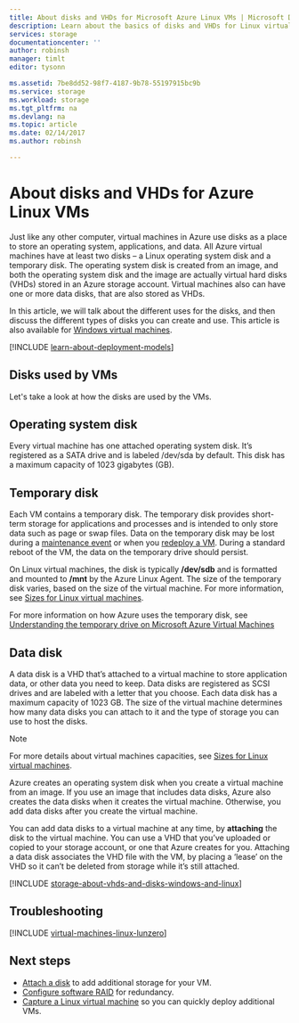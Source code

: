 ```yaml
---
title: About disks and VHDs for Microsoft Azure Linux VMs | Microsoft Docs
description: Learn about the basics of disks and VHDs for Linux virtual machines in Azure.
services: storage
documentationcenter: ''
author: robinsh
manager: timlt
editor: tysonn

ms.assetid: 7be8dd52-98f7-4187-9b78-55197915bc9b
ms.service: storage
ms.workload: storage
ms.tgt_pltfrm: na
ms.devlang: na
ms.topic: article
ms.date: 02/14/2017
ms.author: robinsh

---
```

# About disks and VHDs for Azure Linux VMs
Just like any other computer, virtual machines in Azure use disks as a place to store an operating system, applications, and data. All Azure virtual machines have at least two disks – a Linux operating system disk and a temporary disk. The operating system disk is created from an image, and both the operating system disk and the image are actually virtual hard disks (VHDs) stored in an Azure storage account. Virtual machines also can have one or more data disks, that are also stored as VHDs. 

In this article, we will talk about the different uses for the disks, and then discuss the different types of disks you can create and use. This article is also available for [Windows virtual machines](storage-about-disks-and-vhds-windows.md).

[!INCLUDE [learn-about-deployment-models](../../includes/learn-about-deployment-models-both-include.md)]

## Disks used by VMs

Let's take a look at how the disks are used by the VMs.

## Operating system disk
Every virtual machine has one attached operating system disk. It’s registered as a SATA drive and is labeled /dev/sda by default. This disk has a maximum capacity of 1023 gigabytes (GB). 

## Temporary disk
Each VM contains a temporary disk. The temporary disk provides short-term storage for applications and processes and is intended to only store data such as page or swap files. Data on the temporary disk may be lost during a [maintenance event](../virtual-machines/virtual-machines-linux-manage-availability.md?toc=%2fazure%2fvirtual-machines%2flinux%2ftoc.json#understand-planned-vs-unplanned-maintenance) or when you [redeploy a VM](../virtual-machines/virtual-machines-linux-redeploy-to-new-node.md?toc=%2fazure%2fvirtual-machines%2flinux%2ftoc.json). During a standard reboot of the VM, the data on the temporary drive should persist.

On Linux virtual machines, the disk is typically **/dev/sdb** and is formatted and mounted to **/mnt** by the Azure Linux Agent. The size of the temporary disk varies, based on the size of the virtual machine. For more information, see [Sizes for Linux virtual machines](../virtual-machines/virtual-machines-linux-sizes.md).

For more information on how Azure uses the temporary disk, see [Understanding the temporary drive on Microsoft Azure Virtual Machines](https://blogs.msdn.microsoft.com/mast/2013/12/06/understanding-the-temporary-drive-on-windows-azure-virtual-machines/)

## Data disk
A data disk is a VHD that’s attached to a virtual machine to store application data, or other data you need to keep. Data disks are registered as SCSI drives and are labeled with a letter that you choose. Each data disk has a maximum capacity of 1023 GB. The size of the virtual machine determines how many data disks you can attach to it and the type of storage you can use to host the disks.

> [!NOTE]
> For more details about virtual machines capacities, see [Sizes for Linux virtual machines](../virtual-machines/virtual-machines-linux-sizes.md).
> 

Azure creates an operating system disk when you create a virtual machine from an image. If you use an image that includes data disks, Azure also creates the data disks when it creates the virtual machine. Otherwise, you add data disks after you create the virtual machine.

You can add data disks to a virtual machine at any time, by **attaching** the disk to the virtual machine. You can use a VHD that you’ve uploaded or copied to your storage account, or one that Azure creates for you. Attaching a data disk associates the VHD file with the VM, by placing a ‘lease’ on the VHD so it can’t be deleted from storage while it’s still attached.

[!INCLUDE [storage-about-vhds-and-disks-windows-and-linux](../../includes/storage-about-vhds-and-disks-windows-and-linux.md)]

## Troubleshooting
[!INCLUDE [virtual-machines-linux-lunzero](../../includes/virtual-machines-linux-lunzero.md)]

## Next steps
* [Attach a disk](../virtual-machines/virtual-machines-linux-add-disk.md?toc=%2fazure%2fvirtual-machines%2flinux%2ftoc.json) to add additional storage for your VM.
* [Configure software RAID](../virtual-machines/virtual-machines-linux-configure-raid.md?toc=%2fazure%2fvirtual-machines%2flinux%2ftoc.json) for redundancy.
* [Capture a Linux virtual machine](../virtual-machines/linux/classic/capture-image.md?toc=%2fazure%2fvirtual-machines%2flinux%2fclassic%2ftoc.json) so you can quickly deploy additional VMs.

